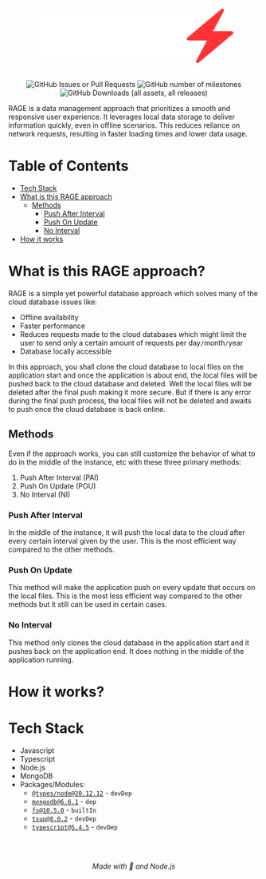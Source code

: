 <br>

<div align='center'>
  <img src="img_for_docs/RAGE.png" alt="logo" style="width:400px;"/>
</div>

<br>

<div align='center'>

![GitHub Issues or Pull Requests](https://img.shields.io/github/issues/Maghish/RAGE?style=for-the-badge)
![GitHub number of milestones](https://img.shields.io/github/milestones/open/Maghish/RAGE?style=for-the-badge)
![GitHub Downloads (all assets, all releases)](https://img.shields.io/github/downloads/Maghish/RAGE/total?style=for-the-badge)

</div>

RAGE is a data management approach that prioritizes a smooth and responsive user experience. It leverages local data storage to deliver information quickly, even in offline scenarios. This reduces reliance on network requests, resulting in faster loading times and lower data usage.

<!-- 1. How it works?
2. Tech stack
3. More about the RAGE approach and the 3 methods (PAI, POU, NI)
4. Mention the user to read contributing.md and code_of_conduct.md -->

# Table of Contents

- [Tech Stack](#tech-stack)
- [What is this RAGE approach](#what-is-this-rage-approach)
  - [Methods](#methods)
    - [Push After Interval](#push-after-interval)
    - [Push On Update](#push-on-update)
    - [No Interval](#no-interval)
- [How it works](#how-it-works)

# What is this RAGE approach?

RAGE is a simple yet powerful database approach which solves many of the cloud database issues like:

- Offline availability
- Faster performance
- Reduces requests made to the cloud databases which might limit the user to send only a certain amount of requests per day`/`month`/`year
- Database locally accessible

In this approach, you shall clone the cloud database to local files on the application start and once the application is about end, the local files will be pushed back to the cloud database and deleted. Well the local files will be deleted after the final push making it more secure. But if there is any error during the final push process, the local files will not be deleted and awaits to push once the cloud database is back online.

## Methods

Even if the approach works, you can still customize the behavior of what to do in the middle of the instance, etc with these three primary methods:

1. Push After Interval (PAI)
2. Push On Update (POU)
3. No Interval (NI)

### Push After Interval

In the middle of the instance, it will push the local data to the cloud after every certain interval given by the user. This is the most efficient way compared to the other methods.

### Push On Update

This method will make the application push on every update that occurs on the local files. This is the most less efficient way compared to the other methods but it still can be used in certain cases.

### No Interval

This method only clones the cloud database in the application start and it pushes back on the application end. It does nothing in the middle of the application running.

# How it works?

# Tech Stack

- Javascript
- Typescript
- Node.js
- MongoDB
- Packages/Modules:
  - [`@types/node@20.12.12`](https://www.npmjs.com/package/@types/node) - `devDep`
  - [`mongodb@6.6.1`](https://www.npmjs.com/package/mongodb) - `dep`
  - [`fs@10.5.0`](https://nodejs.org/api/fs.html) - `builtIn`
  - [`tsup@8.0.2`](https://www.npmjs.com/package/tsup) - `devDep`
  - [`typescript@5.4.5`](https://www.npmjs.com/package/typescript) - `devDep`

<br>
<br>

<div align="center">

_Made with 💢 and Node.js_

</div>
